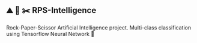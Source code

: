 ## :mountain: :page_facing_up: :scissors: RPS-Intelligence
Rock-Paper-Scissor Artificial Intelligence project. Multi-class classification using Tensorflow Neural Network :brain:
